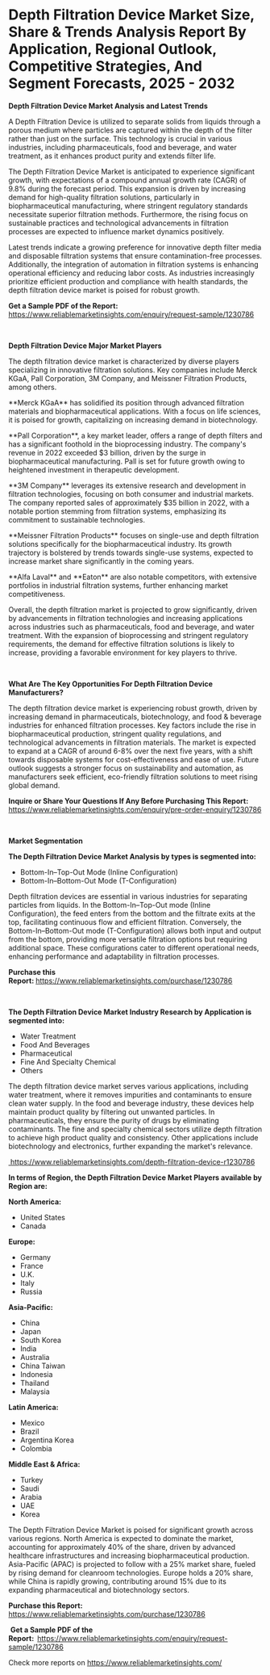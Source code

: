 <p><h1>Depth Filtration Device Market Size, Share & Trends Analysis Report By Application, Regional Outlook, Competitive Strategies, And Segment Forecasts, 2025 - 2032</h1></p><p><strong>Depth Filtration Device Market Analysis and Latest Trends</strong></p>
<p><p>A Depth Filtration Device is utilized to separate solids from liquids through a porous medium where particles are captured within the depth of the filter rather than just on the surface. This technology is crucial in various industries, including pharmaceuticals, food and beverage, and water treatment, as it enhances product purity and extends filter life.</p><p>The Depth Filtration Device Market is anticipated to experience significant growth, with expectations of a compound annual growth rate (CAGR) of 9.8% during the forecast period. This expansion is driven by increasing demand for high-quality filtration solutions, particularly in biopharmaceutical manufacturing, where stringent regulatory standards necessitate superior filtration methods. Furthermore, the rising focus on sustainable practices and technological advancements in filtration processes are expected to influence market dynamics positively.</p><p>Latest trends indicate a growing preference for innovative depth filter media and disposable filtration systems that ensure contamination-free processes. Additionally, the integration of automation in filtration systems is enhancing operational efficiency and reducing labor costs. As industries increasingly prioritize efficient production and compliance with health standards, the depth filtration device market is poised for robust growth.</p></p>
<p><strong>Get a Sample PDF of the Report:&nbsp;</strong> <a href="https://www.reliablemarketinsights.com/enquiry/request-sample/1230786?utm_campaign=2533&utm_medium=2&utm_source=Github&utm_content=ia&utm_term=27022025&utm_id=depth-filtration-device">https://www.reliablemarketinsights.com/enquiry/request-sample/1230786</a></p>
<p>&nbsp;</p>
<p><strong>Depth Filtration Device Major Market Players</strong></p>
<p><p>The depth filtration device market is characterized by diverse players specializing in innovative filtration solutions. Key companies include Merck KGaA, Pall Corporation, 3M Company, and Meissner Filtration Products, among others.</p><p>**Merck KGaA** has solidified its position through advanced filtration materials and biopharmaceutical applications. With a focus on life sciences, it is poised for growth, capitalizing on increasing demand in biotechnology.</p><p>**Pall Corporation**, a key market leader, offers a range of depth filters and has a significant foothold in the bioprocessing industry. The company's revenue in 2022 exceeded $3 billion, driven by the surge in biopharmaceutical manufacturing. Pall is set for future growth owing to heightened investment in therapeutic development.</p><p>**3M Company** leverages its extensive research and development in filtration technologies, focusing on both consumer and industrial markets. The company reported sales of approximately $35 billion in 2022, with a notable portion stemming from filtration systems, emphasizing its commitment to sustainable technologies.</p><p>**Meissner Filtration Products** focuses on single-use and depth filtration solutions specifically for the biopharmaceutical industry. Its growth trajectory is bolstered by trends towards single-use systems, expected to increase market share significantly in the coming years.</p><p>**Alfa Laval** and **Eaton** are also notable competitors, with extensive portfolios in industrial filtration systems, further enhancing market competitiveness.</p><p>Overall, the depth filtration market is projected to grow significantly, driven by advancements in filtration technologies and increasing applications across industries such as pharmaceuticals, food and beverage, and water treatment. With the expansion of bioprocessing and stringent regulatory requirements, the demand for effective filtration solutions is likely to increase, providing a favorable environment for key players to thrive.</p></p>
<p>&nbsp;</p>
<p><strong>What Are The Key Opportunities For Depth Filtration Device Manufacturers?</strong></p>
<p><p>The depth filtration device market is experiencing robust growth, driven by increasing demand in pharmaceuticals, biotechnology, and food & beverage industries for enhanced filtration processes. Key factors include the rise in biopharmaceutical production, stringent quality regulations, and technological advancements in filtration materials. The market is expected to expand at a CAGR of around 6-8% over the next five years, with a shift towards disposable systems for cost-effectiveness and ease of use. Future outlook suggests a stronger focus on sustainability and automation, as manufacturers seek efficient, eco-friendly filtration solutions to meet rising global demand.</p></p>
<p><strong>Inquire or Share Your Questions If Any Before Purchasing This Report:</strong> <a href="https://www.reliablemarketinsights.com/enquiry/pre-order-enquiry/1230786?utm_campaign=2533&utm_medium=2&utm_source=Github&utm_content=ia&utm_term=27022025&utm_id=depth-filtration-device">https://www.reliablemarketinsights.com/enquiry/pre-order-enquiry/1230786</a></p>
<p>&nbsp;</p>
<p><strong>Market Segmentation</strong></p>
<p><strong>The Depth Filtration Device Market Analysis by types is segmented into:</strong></p>
<p><ul><li>Bottom-In–Top-Out Mode (Inline Configuration)</li><li>Bottom-In–Bottom-Out Mode (T-Configuration)</li></ul></p>
<p><p>Depth filtration devices are essential in various industries for separating particles from liquids. In the Bottom-In–Top-Out mode (Inline Configuration), the feed enters from the bottom and the filtrate exits at the top, facilitating continuous flow and efficient filtration. Conversely, the Bottom-In–Bottom-Out mode (T-Configuration) allows both input and output from the bottom, providing more versatile filtration options but requiring additional space. These configurations cater to different operational needs, enhancing performance and adaptability in filtration processes.</p></p>
<p><strong>Purchase this Report:&nbsp;</strong><a href="https://www.reliablemarketinsights.com/purchase/1230786?utm_campaign=2533&utm_medium=2&utm_source=Github&utm_content=ia&utm_term=27022025&utm_id=depth-filtration-device">https://www.reliablemarketinsights.com/purchase/1230786</a></p>
<p>&nbsp;</p>
<p><strong>The Depth Filtration Device Market Industry Research by Application is segmented into:</strong></p>
<p><ul><li>Water Treatment</li><li>Food And Beverages</li><li>Pharmaceutical</li><li>Fine And Specialty Chemical</li><li>Others</li></ul></p>
<p><p>The depth filtration device market serves various applications, including water treatment, where it removes impurities and contaminants to ensure clean water supply. In the food and beverage industry, these devices help maintain product quality by filtering out unwanted particles. In pharmaceuticals, they ensure the purity of drugs by eliminating contaminants. The fine and specialty chemical sectors utilize depth filtration to achieve high product quality and consistency. Other applications include biotechnology and electronics, further expanding the market's relevance.</p></p>
<p><a href="https://www.reliablemarketinsights.com/depth-filtration-device-r1230786?utm_campaign=2533&utm_medium=2&utm_source=Github&utm_content=ia&utm_term=27022025&utm_id=depth-filtration-device">&nbsp;https://www.reliablemarketinsights.com/depth-filtration-device-r1230786</a></p>
<p><strong>In terms of Region, the Depth Filtration Device Market Players available by Region are:</strong></p>
<p>
    <p> <strong> North America: </strong>
        <ul>
            <li>United States</li>
            <li>Canada</li>
        </ul>
        </p> 
    <p> <strong> Europe: </strong>
        <ul>
            <li>Germany</li>
            <li>France</li>
            <li>U.K.</li>
            <li>Italy</li>
            <li>Russia</li>
        </ul>
        </p> 
    <p> <strong> Asia-Pacific: </strong>
        <ul>
            <li>China</li>
            <li>Japan</li>
            <li>South Korea</li>
            <li>India</li>
            <li>Australia</li>
            <li>China Taiwan</li>
            <li>Indonesia</li>
            <li>Thailand</li>
            <li>Malaysia</li>
        </ul>
        </p> 
    <p> <strong> Latin America: </strong>
        <ul>
            <li>Mexico</li>
            <li>Brazil</li>
            <li>Argentina Korea</li>
            <li>Colombia</li>
        </ul>
        </p> 
    <p> <strong> Middle East & Africa: </strong>
        <ul>
            <li>Turkey</li>
            <li>Saudi</li>
            <li>Arabia</li>
            <li>UAE</li>
            <li>Korea</li>
        </ul>
    </p>
    </p>
<p><p>The Depth Filtration Device Market is poised for significant growth across various regions. North America is expected to dominate the market, accounting for approximately 40% of the share, driven by advanced healthcare infrastructures and increasing biopharmaceutical production. Asia-Pacific (APAC) is projected to follow with a 25% market share, fueled by rising demand for cleanroom technologies. Europe holds a 20% share, while China is rapidly growing, contributing around 15% due to its expanding pharmaceutical and biotechnology sectors.</p></p>
<p><strong>Purchase this Report: </strong><a href="https://www.reliablemarketinsights.com/purchase/1230786?utm_campaign=2533&utm_medium=2&utm_source=Github&utm_content=ia&utm_term=27022025&utm_id=depth-filtration-device">https://www.reliablemarketinsights.com/purchase/1230786</a></p>
<p>&nbsp;<strong>Get a Sample PDF of the Report:&nbsp;&nbsp;</strong><a href="https://www.reliablemarketinsights.com/enquiry/request-sample/1230786?utm_campaign=2533&utm_medium=2&utm_source=Github&utm_content=ia&utm_term=27022025&utm_id=depth-filtration-device">https://www.reliablemarketinsights.com/enquiry/request-sample/1230786</a></p>
<p><strong></strong></p>
<p>Check more reports on <a href="https://www.reliablemarketinsights.com/?utm_campaign=2533&utm_medium=2&utm_source=Github&utm_content=ia&utm_term=27022025&utm_id=depth-filtration-device">https://www.reliablemarketinsights.com/</a></p>